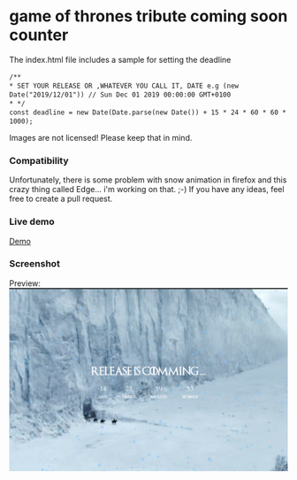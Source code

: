 # game of thrones tribute coming soon counter

The index.html file includes a sample for setting the deadline

```javscript
/**
* SET YOUR RELEASE OR ,WHATEVER YOU CALL IT, DATE e.g (new Date("2019/12/01")) // Sun Dec 01 2019 00:00:00 GMT+0100 
* */
const deadline = new Date(Date.parse(new Date()) + 15 * 24 * 60 * 60 * 1000);
```

Images are not licensed! Please keep that in mind.

### Compatibility
Unfortunately, there is some problem with snow animation in firefox and this crazy thing called Edge... i'm working on that. ;-) If you have any ideas, feel free to create a pull request.
### Live demo
[Demo](https://aicdev.github.io/game-of-thrones-coming-soon-page/)

### Screenshot
Preview:
![alt text](https://github.com/AICDEV/game-of-thrones-coming-soon-page/blob/master/example.png)
